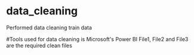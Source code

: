 # data_cleaning
Performed data cleaning train data

#Tools used for data cleaning is Microsoft's Power BI
File1, File2 and File3 are the required clean files

